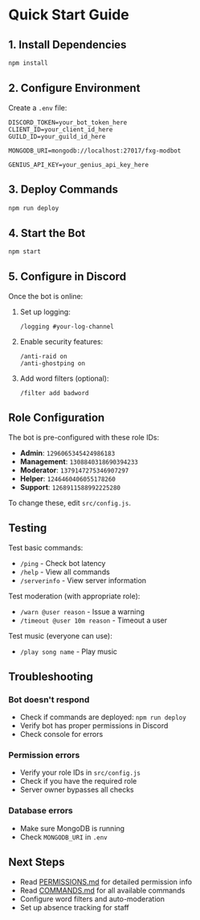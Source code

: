 # Quick Start Guide

## 1. Install Dependencies

```bash
npm install
```

## 2. Configure Environment

Create a `.env` file:

```env
DISCORD_TOKEN=your_bot_token_here
CLIENT_ID=your_client_id_here
GUILD_ID=your_guild_id_here

MONGODB_URI=mongodb://localhost:27017/fxg-modbot

GENIUS_API_KEY=your_genius_api_key_here
```

## 3. Deploy Commands

```bash
npm run deploy
```

## 4. Start the Bot

```bash
npm start
```

## 5. Configure in Discord

Once the bot is online:

1. Set up logging:
   ```
   /logging #your-log-channel
   ```

2. Enable security features:
   ```
   /anti-raid on
   /anti-ghostping on
   ```

3. Add word filters (optional):
   ```
   /filter add badword
   ```

## Role Configuration

The bot is pre-configured with these role IDs:

- **Admin**: `1296065345424986183`
- **Management**: `1308840318690394233`
- **Moderator**: `1379147275346907297`
- **Helper**: `1246460406055178260`
- **Support**: `1268911588992225280`

To change these, edit `src/config.js`.

## Testing

Test basic commands:
- `/ping` - Check bot latency
- `/help` - View all commands
- `/serverinfo` - View server information

Test moderation (with appropriate role):
- `/warn @user reason` - Issue a warning
- `/timeout @user 10m reason` - Timeout a user

Test music (everyone can use):
- `/play song name` - Play music

## Troubleshooting

### Bot doesn't respond
- Check if commands are deployed: `npm run deploy`
- Verify bot has proper permissions in Discord
- Check console for errors

### Permission errors
- Verify your role IDs in `src/config.js`
- Check if you have the required role
- Server owner bypasses all checks

### Database errors
- Make sure MongoDB is running
- Check `MONGODB_URI` in `.env`

## Next Steps

- Read [PERMISSIONS.md](PERMISSIONS.md) for detailed permission info
- Read [COMMANDS.md](COMMANDS.md) for all available commands
- Configure word filters and auto-moderation
- Set up absence tracking for staff
